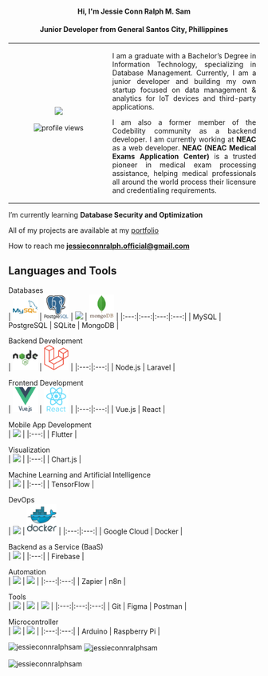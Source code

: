 <h4 align="center">Hi, I'm Jessie Conn Ralph M. Sam</h4>
<h4 align="center">Junior Developer from General Santos City, Phillippines</h4>

<table>
  <tr>
    <td width="40%" align="center">
      <img src="https://github.com/user-attachments/assets/9afcd37a-8ebc-4ee9-820f-30ce1e92326b" width="250" />
      <p>
        <img src="https://komarev.com/ghpvc/?username=jessieconnralphsam&label=Profile%20views&color=0e75b6&style=flat" alt="profile views" />
      </p>
    </td>
    <td width="60%" align="justify">
      <p>
        I am a graduate with a Bachelor’s Degree in Information Technology, specializing in Database Management. Currently, I am a junior developer and building my own startup focused on data management & analytics for IoT devices and third-party applications.
      </p>
      <p>
        I am also a former member of the Codebility community as a backend developer. I am currently working at <b>NEAC</b> as a web developer. <b>NEAC (NEAC Medical Exams Application Center)</b> is a trusted pioneer in medical exam processing assistance, helping medical professionals all around the world process their licensure and credentialing requirements.
      </p>
    </td>
  </tr>
</table>


I’m currently learning **Database Security and Optimization**

All of my projects are available at my [portfolio](https://jessieconnralphsam.github.io/portfolio/)

How to reach me **jessieconnralph.official@gmail.com**

<p align="left">
</p>

## Languages and Tools

Databases  
| <img src="https://raw.githubusercontent.com/devicons/devicon/master/icons/mysql/mysql-original-wordmark.svg" width="50"/> | <img src="https://raw.githubusercontent.com/devicons/devicon/master/icons/postgresql/postgresql-original-wordmark.svg" width="50"/> | <img src="https://www.vectorlogo.zone/logos/sqlite/sqlite-icon.svg" width="40"/> | <img src="https://raw.githubusercontent.com/devicons/devicon/master/icons/mongodb/mongodb-original-wordmark.svg" width="50"/> |
|:---:|:---:|:---:|:---:|
| MySQL | PostgreSQL | SQLite | MongoDB |


Backend Development  
| <img src="https://raw.githubusercontent.com/devicons/devicon/master/icons/nodejs/nodejs-original-wordmark.svg" width="50"/> | <img src="https://raw.githubusercontent.com/devicons/devicon/master/icons/laravel/laravel-original.svg" width="50"/> |
|:---:|:---:|
| Node.js | Laravel |


Frontend Development  
| <img src="https://raw.githubusercontent.com/devicons/devicon/master/icons/vuejs/vuejs-original-wordmark.svg" width="50"/> | <img src="https://raw.githubusercontent.com/devicons/devicon/master/icons/react/react-original-wordmark.svg" width="50"/> |
|:---:|:---:|
| Vue.js | React |


Mobile App Development  
| <img src="https://www.vectorlogo.zone/logos/flutterio/flutterio-icon.svg" width="40"/> |
|:---:|
| Flutter |


Visualization  
| <img src="https://www.chartjs.org/media/logo-title.svg" width="60"/> |
|:---:|
| Chart.js |


Machine Learning and Artificial Intelligence  
| <img src="https://www.vectorlogo.zone/logos/tensorflow/tensorflow-icon.svg" width="40"/> |
|:---:|
| TensorFlow |


DevOps  
| <img src="https://www.vectorlogo.zone/logos/google_cloud/google_cloud-icon.svg" width="40"/> | <img src="https://raw.githubusercontent.com/devicons/devicon/master/icons/docker/docker-original-wordmark.svg" width="60"/> |
|:---:|:---:|
| Google Cloud | Docker |


Backend as a Service (BaaS)  
| <img src="https://www.vectorlogo.zone/logos/firebase/firebase-icon.svg" width="40"/> |
|:---:|
| Firebase |

Automation  
| <img src="https://www.vectorlogo.zone/logos/zapier/zapier-icon.svg" width="40"/> | <img src="https://avatars.githubusercontent.com/u/45487711?s=200&v=4" width="40"/> |
|:---:|:---:|
| Zapier | n8n |


Tools  
| <img src="https://www.vectorlogo.zone/logos/git-scm/git-scm-icon.svg" width="40"/> | <img src="https://www.vectorlogo.zone/logos/figma/figma-icon.svg" width="30"/> | <img src="https://www.vectorlogo.zone/logos/getpostman/getpostman-icon.svg" width="40"/> | 
|:---:|:---:|:---:|
| Git | Figma | Postman |


Microcontroller  
| <img src="https://cdn.worldvectorlogo.com/logos/arduino-1.svg" width="50"/> | <img src="https://cdn.worldvectorlogo.com/logos/raspberry-pi.svg" width="50"/> |
|:---:|:---:|
| Arduino | Raspberry Pi |

<p><img align="left" src="https://github-readme-stats.vercel.app/api/top-langs?username=jessieconnralphsam&show_icons=true&locale=en&layout=compact" alt="jessieconnralphsam" /></p>

<p>&nbsp;<img align="center" src="https://github-readme-stats.vercel.app/api?username=jessieconnralphsam&show_icons=true&locale=en" alt="jessieconnralphsam" /></p>

<p><img align="center" src="https://github-readme-streak-stats.herokuapp.com/?user=jessieconnralphsam&" alt="jessieconnralphsam" /></p>
